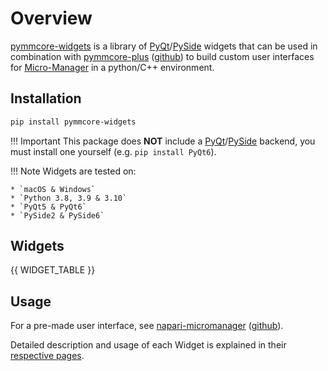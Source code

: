 # Overview

[pymmcore-widgets](https://pypi.org/project/pymmcore-widgets/) is a library of
[PyQt](https://riverbankcomputing.com/software/pyqt/)/[PySide](https://www.qt.io/qt-for-python)
widgets that can be used in combination with
[pymmcore-plus](https://pymmcore-plus.github.io/pymmcore-plus)
([github](https://github.com/pymmcore-plus/pymmcore-plus)) to build custom user
interfaces for [Micro-Manager](https://micro-manager.org) in a python/C++
environment.

## Installation

```sh
pip install pymmcore-widgets
```

!!! Important
    This package does **NOT** include a [PyQt](https://riverbankcomputing.com/software/pyqt/)/[PySide](https://www.qt.io/qt-for-python) backend, you must install one yourself (e.g. ```pip install PyQt6```).

!!! Note
    Widgets are tested on:

    * `macOS & Windows`
    * `Python 3.8, 3.9 & 3.10`
    * `PyQt5 & PyQt6`
    * `PySide2 & PySide6`

## Widgets

{{ WIDGET_TABLE }}

## Usage

For a pre-made user interface, see [napari-micromanager](https://pypi.org/project/napari-micromanager/) ([github](https://github.com/pymmcore-plus/napari-micromanager)).

Detailed description and usage of each Widget is explained in their [respective pages](#widgets).
